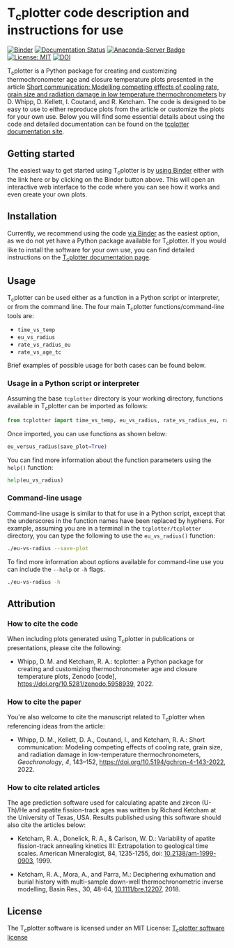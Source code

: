 # T<sub>c</sub>plotter code description and instructions for use

[![Binder](https://mybinder.org/badge_logo.svg)](https://mybinder.org/v2/gh/HUGG/tcplotter/HEAD?urlpath=lab/tree/tcplotter.ipynb)
[![Documentation Status](https://readthedocs.org/projects/tcplotter/badge/?version=latest)](https://tcplotter.readthedocs.io/en/latest/?badge=latest)
[![Anaconda-Server Badge](https://anaconda.org/conda-forge/tcplotter/badges/version.svg)](https://anaconda.org/conda-forge/tcplotter)
[![License: MIT](https://img.shields.io/badge/License-MIT-yellow.svg)](https://opensource.org/licenses/MIT)
[![DOI](https://zenodo.org/badge/444915688.svg)](https://zenodo.org/badge/latestdoi/444915688)

T<sub>c</sub>plotter is a Python package for creating and customizing thermochronometer age and closure temperature plots presented in the article [Short communication: Modelling competing effects of cooling rate, grain size and radiation damage in low temperature thermochronometers](https://doi.org/10.5194/gchron-2021-29) by D. Whipp, D. Kellett, I. Coutand, and R. Ketcham.
The code is designed to be easy to use to either reproduce plots from the article or customize the plots for your own use.
Below you will find some essential details about using the code and detailed documentation can be found on the [tcplotter documentation site](https://tcplotter.readthedocs.io/).

## Getting started

The easiest way to get started using T<sub>c</sub>plotter is by [using Binder](https://mybinder.org/v2/gh/HUGG/tcplotter/HEAD?urlpath=lab/tree/tcplotter.ipynb) either with the link here or by clicking on the Binder button above.
This will open an interactive web interface to the code where you can see how it works and even create your own plots.

## Installation

Currently, we recommend using the code [via Binder](https://mybinder.org/v2/gh/HUGG/tcplotter/HEAD?urlpath=lab/tree/tcplotter.ipynb) as the easiest option, as we do not yet have a Python package available for T<sub>c</sub>plotter.
If you would like to install the software for your own use, you can find detailed instructions on the [T<sub>c</sub>plotter documentation page](https://tcplotter.readthedocs.io/en/latest/installation.html#installing-the-latest-version-of-t-sub-c-sub-plotter-from-github).

## Usage

T<sub>c</sub>plotter can be used either as a function in a Python script or interpreter, or from the command line.
The four main T<sub>c</sub>plotter functions/command-line tools are:

- `time_vs_temp`
- `eu_vs_radius`
- `rate_vs_radius_eu`
- `rate_vs_age_tc`

Brief examples of possible usage for both cases can be found below.

### Usage in a Python script or interpreter

Assuming the base `tcplotter` directory is your working directory, functions available in T<sub>c</sub>plotter can be imported as follows:

```python
from tcplotter import time_vs_temp, eu_vs_radius, rate_vs_radius_eu, rate_vs_age_tc
```

Once imported, you can use functions as shown below:

```python
eu_versus_radius(save_plot=True)
```

You can find more information about the function parameters using the `help()` function:

```python
help(eu_vs_radius)
```

### Command-line usage

Command-line usage is similar to that for use in a Python script, except that the underscores in the function names have been replaced by hyphens.
For example, assuming you are in a terminal in the `tcplotter/tcplotter` directory, you can type the following to use the `eu_vs_radius()` function:

```bash
./eu-vs-radius --save-plot
```

To find more information about options available for command-line use you can include the `--help` or `-h` flags.

```bash
./eu-vs-radius -h
```

## Attribution

### How to cite the code

When including plots generated using T<sub>c</sub>plotter in publications or presentations, please cite the following:

- Whipp, D. M. and Ketcham, R. A.: tcplotter: a Python package for creating and customizing thermochronometer age and closure temperature plots, Zenodo [code], <https://doi.org/10.5281/zenodo.5958939>, 2022.

### How to cite the paper

You're also welcome to cite the manuscript related to T<sub>c</sub>plotter when referencing ideas from the article:

- Whipp, D. M., Kellett, D. A., Coutand, I., and Ketcham, R. A.: Short communication: Modeling competing effects of cooling rate, grain size, and radiation damage in low-temperature thermochronometers, *Geochronology*, *4*, 143–152, <https://doi.org/10.5194/gchron-4-143-2022>, 2022. 

### How to cite related articles

The age prediction software used for calculating apatite and zircon (U-Th)/He and apatite fission-track ages was written by Richard Ketcham at the University of Texas, USA. Results published using this software should also cite the articles below:

- Ketcham, R. A., Donelick, R. A., & Carlson, W. D.: Variability of apatite fission-track annealing kinetics III: Extrapolation to geological time scales. American Mineralogist, 84, 1235-1255, doi: [10.2138/am-1999-0903](https://doi.org/10.2138/am-1999-0903), 1999.

- Ketcham, R. A., Mora, A., and Parra, M.: Deciphering exhumation and burial history with multi-sample down-well thermochronometric inverse modelling, Basin Res., 30, 48-64, [10.1111/bre.12207](https://doi.org/10.1111/bre.12207), 2018.

## License

The T<sub>c</sub>plotter software is licensed under an MIT License: [T<sub>c</sub>plotter software license](LICENSE)
